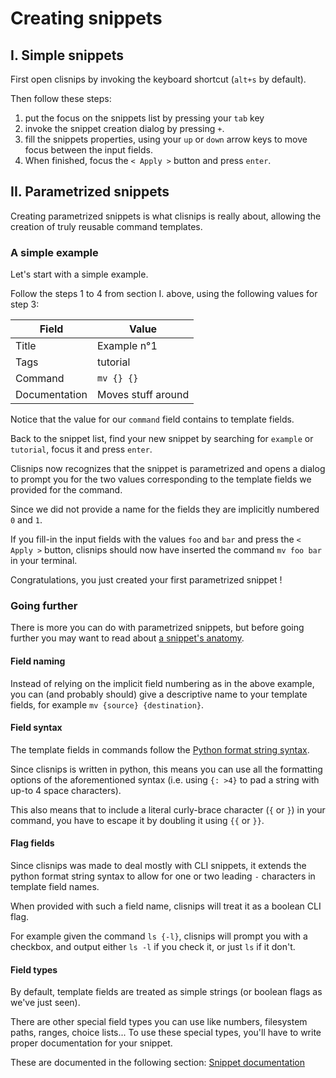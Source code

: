 # Creating snippets

## I. Simple snippets

First open clisnips by invoking the keyboard shortcut (`alt+s` by default).

Then follow these steps:
  1. put the focus on the snippets list by pressing your `tab` key
  2. invoke the snippet creation dialog by pressing `+`.
  3. fill the snippets properties, using your `up` or `down` arrow keys to move focus between the input fields.
  4. When finished, focus the `< Apply >` button and press `enter`.

## II. Parametrized snippets

Creating parametrized snippets is what clisnips is really about,
allowing the creation of truly reusable command templates.

### A simple example

Let's start with a simple example.

Follow the steps 1 to 4 from section I. above, using the following values for step 3:

| Field         | Value              |
|---------------|--------------------|
| Title         | Example n°1        |
| Tags          | tutorial           |
| Command       | `mv {} {}`         |
| Documentation | Moves stuff around |

Notice that the value for our `command` field contains to template fields.

Back to the snippet list, find your new snippet by searching for `example` or `tutorial`,
focus it and press `enter`.

Clisnips now recognizes that the snippet is parametrized and opens a dialog
to prompt you for the two values corresponding to the template fields we provided for the command.

Since we did not provide a name for the fields they are implicitly numbered `0` and `1`.

If you fill-in the input fields with the values `foo` and `bar` and press the `< Apply >` button,
clisnips should now have inserted the command `mv foo bar` in your terminal.

Congratulations, you just created your first parametrized snippet !

### Going further

There is more you can do with parametrized snippets,
but before going further you may want to read about
[a snippet's anatomy](./snippet-anatomy.md).

#### Field naming

Instead of relying on the implicit field numbering as in the above example,
you can (and probably should) give a descriptive name to your template fields,
for example `mv {source} {destination}`.

#### Field syntax

The template fields in commands follow the [Python format string syntax](https://docs.python.org/3/library/string.html#format-string-syntax).

Since clisnips is written in python, this means you can use all the formatting options of the aforementioned syntax
(i.e. using `{: >4}` to pad a string with up-to 4 space characters).

This also means that to include a literal curly-brace character (`{` or `}`) in your command,
you have to escape it by doubling it using `{{` or `}}`.

#### Flag fields

Since clisnips was made to deal mostly with CLI snippets, it extends the python format string syntax
to allow for one or two leading `-` characters in template field names.

When provided with such a field name, clisnips will treat it as a boolean CLI flag.

For example given the command `ls {-l}`, clisnips will prompt you with a checkbox,
and output either `ls -l` if you check it, or just `ls` if it don't.


#### Field types

By default, template fields are treated as simple strings (or boolean flags as we've just seen).

There are other special field types you can use like numbers, filesystem paths, ranges, choice lists...
To use these special types, you'll have to write proper documentation for your snippet.

These are documented in the following section: [Snippet documentation](./snippet-documentation.md)
